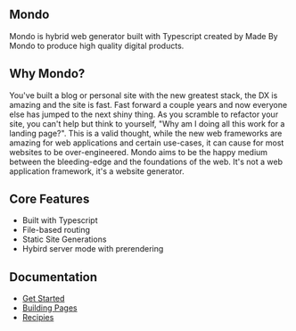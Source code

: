 ## Mondo

Mondo is hybrid web generator built with Typescript created by Made By Mondo to produce high quality digital products.

## Why Mondo?

You've built a blog or personal site with the new greatest stack, the DX is amazing and the site is fast. Fast forward a couple years and
now everyone else has jumped to the next shiny thing. As you scramble to refactor your site, you can't help but think to yourself, "Why am I doing all this work for a landing page?". This is a valid thought, while the new web frameworks are amazing for web applications and certain use-cases, it can cause for most websites to be over-engineered. Mondo aims to be the happy medium between the bleeding-edge and the foundations of the web. It's not a web application framework, it's a website generator.

## Core Features

-   Built with Typescript
-   File-based routing
-   Static Site Generations
-   Hybird server mode with prerendering

## Documentation

-   [Get Started](./get-started.md)
-   [Building Pages](./building-pages.md)
-   [Recipies](./recipies/index.md)
